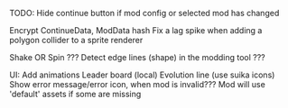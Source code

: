 ﻿TODO:
Hide continue button if mod config or selected mod has changed

Encrypt ContinueData, ModData  hash
Fix a lag spike when adding a polygon collider to a sprite renderer

Shake OR Spin ???
Detect edge lines (shape) in the modding tool ???

UI:
Add animations
Leader board (local)
Evolution line (use suika icons)
Show error message/error icon, when mod is invalid??? Mod will use 'default' assets if some are missing